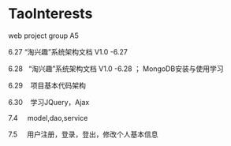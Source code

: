 # TaoInterests
web project
group A5

6.27 	“淘兴趣”系统架构文档 V1.0 -6.27


6.28    “淘兴趣”系统架构文档 V1.0 -6.28 ； MongoDB安装与使用学习


6.29    项目基本代码架构


6.30    学习JQuery，Ajax


7.4     model,dao,service

7.5     用户注册，登录，登出，修改个人基本信息
